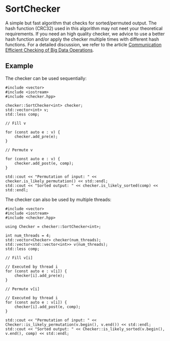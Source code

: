 # SortChecker

A simple but fast algorithm that checks for sorted/permuted output. The hash function (CRC32) used in this algorithm may not neet your theoretical requirements. If you need an high quality checker, we advice to use a better hash function and/or apply the checker multiple times with different hash functions. For a detailed discussion, we refer to the article [Communication Efficient Checking of Big Data Operations](https://ieeexplore.ieee.org/abstract/document/8425218).

## Example

The checker can be used sequentially:
```
#include <vector>
#include <iostream>
#include <checker.hpp>

checker::SortChecker<int> checker;
std::vector<int> v;
std::less comp;

// Fill v

for (const auto e : v) {
	checker.add_pre(e);
}

// Permute v

for (const auto e : v) {
	checker.add_post(e, comp);
}

std::cout << "Permutation of input: " << checker.is_likely_permutation() << std::endl;
std::cout << "Sorted output: " << checker.is_likely_sorted(comp) << std::endl;
```

The checker can also be used by multiple threads:
```
#include <vector>
#include <iostream>
#include <checker.hpp>

using Checker = checker::SortChecker<int>;

int num_threads = 4;
std::vector<Checker> checker(num_threads);
std::vector<std::vector<int>> v(num_threads);
std::less comp;

// Fill v[i]

// Executed by thread i
for (const auto e : v[i]) {
	checker[i].add_pre(e);
}

// Permute v[i]

// Executed by thread i
for (const auto e : v[i]) {
	checker[i].add_post(e, comp);
}

std::cout << "Permutation of input: " << Checker::is_likely_permutation(v.begin(), v.end()) << std::endl;
std::cout << "Sorted output: " << Checker::is_likely_sorted(v.begin(), v.end(), comp) << std::endl;
```
